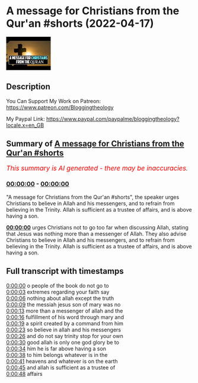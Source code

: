 # A message for Christians from the Qur'an #shorts (2022-04-17)

![alt A message for Christians from the Qur'an #shorts](EYs_2mSzpjY.jpg "A message for Christians from the Qur'an #shorts")

## Description

You Can Support My Work on Patreon:
https://www.patreon.com/Bloggingtheology

My Paypal Link: 
https://www.paypal.com/paypalme/bloggingtheology?locale.x=en_GB

## Summary of [A message for Christians from the Qur'an #shorts](https://www.youtube.com/watch?v=EYs_2mSzpjY)


*<span style="color:red; font-size:125%">This summary is AI generated - there may be inaccuracies</span>. [](/)*

### [00:00:00](https://www.youtube.com/watch?v=EYs_2mSzpjY&t=0) - [00:00:00](https://www.youtube.com/watch?v=EYs_2mSzpjY&t=0)

"A message for Christians from the Qur'an #shorts", the speaker urges Christians to believe in Allah and his messengers, and to refrain from believing in the Trinity. Allah is sufficient as a trustee of affairs, and is above having a son.

**[00:00:00](https://www.youtube.com/watch?v=EYs_2mSzpjY&t=0)** urges Christians not to go too far when discussing Allah, stating that Jesus was nothing more than a messenger of Allah. They also advise Christians to believe in Allah and his messengers, and to refrain from believing in the Trinity. Allah is sufficient as a trustee of affairs, and is above having a son.

## Full transcript with timestamps

[0:00:00](https://youtu.be/EYs_2mSzpjY?t=0) o people of the book do not go to  
[0:00:03](https://youtu.be/EYs_2mSzpjY?t=3) extremes regarding your faith say  
[0:00:06](https://youtu.be/EYs_2mSzpjY?t=6) nothing about allah except the truth  
[0:00:09](https://youtu.be/EYs_2mSzpjY?t=9) the messiah jesus son of mary was no  
[0:00:13](https://youtu.be/EYs_2mSzpjY?t=13) more than a messenger of allah and the  
[0:00:16](https://youtu.be/EYs_2mSzpjY?t=16) fulfillment of his word through mary and  
[0:00:19](https://youtu.be/EYs_2mSzpjY?t=19) a spirit created by a command from him  
[0:00:23](https://youtu.be/EYs_2mSzpjY?t=23) so believe in allah and his messengers  
[0:00:26](https://youtu.be/EYs_2mSzpjY?t=26) and do not say trinity stop for your own  
[0:00:30](https://youtu.be/EYs_2mSzpjY?t=30) good allah is only one god glory be to  
[0:00:34](https://youtu.be/EYs_2mSzpjY?t=34) him he is far above having a son  
[0:00:38](https://youtu.be/EYs_2mSzpjY?t=38) to him belongs whatever is in the  
[0:00:41](https://youtu.be/EYs_2mSzpjY?t=41) heavens and whatever is on the earth  
[0:00:45](https://youtu.be/EYs_2mSzpjY?t=45) and allah is sufficient as a trustee of  
[0:00:48](https://youtu.be/EYs_2mSzpjY?t=48) affairs  
